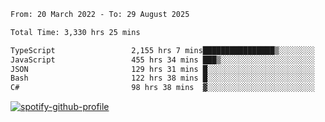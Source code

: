 <!--START_SECTION:waka-->

```txt
From: 20 March 2022 - To: 29 August 2025

Total Time: 3,330 hrs 25 mins

TypeScript                 2,155 hrs 7 mins████████████████▒░░░░░░░░   64.71 %
JavaScript                 455 hrs 34 mins ███▒░░░░░░░░░░░░░░░░░░░░░   13.68 %
JSON                       129 hrs 31 mins █░░░░░░░░░░░░░░░░░░░░░░░░   03.89 %
Bash                       122 hrs 38 mins █░░░░░░░░░░░░░░░░░░░░░░░░   03.68 %
C#                         98 hrs 38 mins  ▓░░░░░░░░░░░░░░░░░░░░░░░░   02.96 %
```

<!--END_SECTION:waka-->
[![spotify-github-profile](https://spotify-github-profile.vercel.app/api/view?uid=c00zprrvy9xiloa9qnco3hmng&cover_image=true&theme=novatorem&show_offline=false&background_color=121212&bar_color=53b14f&bar_color_cover=false)](https://spotify-github-profile.vercel.app/api/view?uid=c00zprrvy9xiloa9qnco3hmng&redirect=true)



